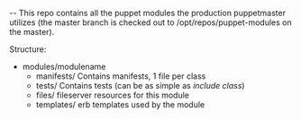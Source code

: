 --
This repo contains all the puppet modules the production puppetmaster utilizes (the master branch is checked out to /opt/repos/puppet-modules on the master).

Structure:

* modules/modulename
  * manifests/  Contains manifests, 1 file per class
  * tests/      Contains tests (can be as simple as *include class*)
  * files/      fileserver resources for this module
  * templates/  erb templates used by the module

